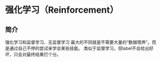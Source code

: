 # 强化学习（Reinforcement）

## 简介

强化学习和监督学习、无监督学习 最大的不同就是不需要大量的“数据喂养”。而是通过自己不停的尝试来学会某些技能。
类似于监督学习，但label不会给出好坏，只会对最终结果打个分。



